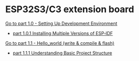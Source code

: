 # ESP32S3/C3 extension board

[Go to part 1.0 - Setting Up Development Environment](Setting-up-Development-Enviroment/Setting-Up-Development-Environment.md)
 -  [part 1.0.1 Installing Multiple Versions of ESP‐IDF](Setting-up-Development-Enviroment/InstallingMultipleVersionsofESP‐IDF)

[Go to part 1.1 - Hello_world (write & compile & flash)](Setting-up-Development-Enviroment/Hello_world)
 - [part 1.1.1 Understanding Basic Project Structure](Setting-up-Development-Enviroment/BasicProjectStructure)

 